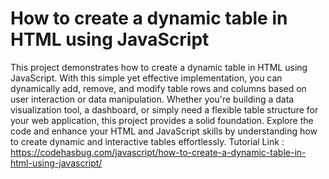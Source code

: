 # How to create a dynamic table in HTML using JavaScript
This project demonstrates how to create a dynamic table in HTML using JavaScript. With this simple yet effective implementation, you can dynamically add, remove, and modify table rows and columns based on user interaction or data manipulation. Whether you're building a data visualization tool, a dashboard, or simply need a flexible table structure for your web application, this project provides a solid foundation. Explore the code and enhance your HTML and JavaScript skills by understanding how to create dynamic and interactive tables effortlessly.
Tutorial Link :  https://codehasbug.com/javascript/how-to-create-a-dynamic-table-in-html-using-javascript/
